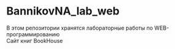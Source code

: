 # BannikovNA_lab_web
В этом репозитории хранятся лабораторные работы по WEB-программированию<br>
Сайт книг BookHouse <br>



